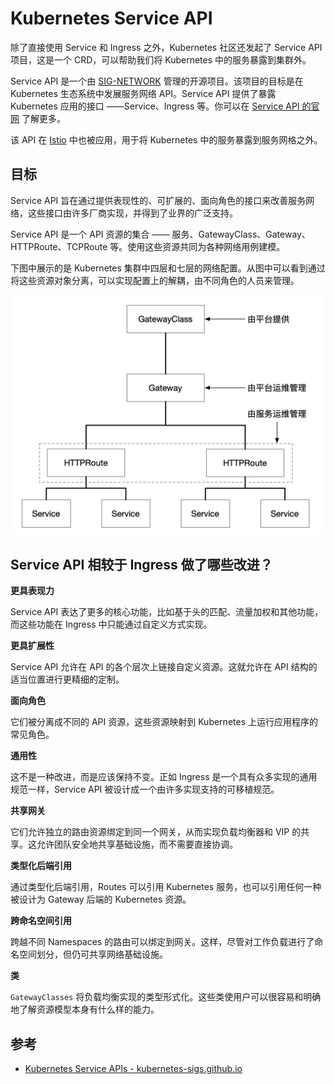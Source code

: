 # Kubernetes Service API

除了直接使用 Service 和 Ingress 之外，Kubernetes 社区还发起了 Service API 项目，这是一个 CRD，可以帮助我们将 Kubernetes 中的服务暴露到集群外。

Service API 是一个由 [SIG-NETWORK](https://github.com/kubernetes/community/tree/master/sig-network) 管理的开源项目。该项目的目标是在 Kubernetes 生态系统中发展服务网络 API。Service API 提供了暴露 Kubernetes 应用的接口 ——Service、Ingress 等。你可以在 [Service API 的官网](https://kubernetes-sigs.github.io/service-apis/) 了解更多。

该 API 在 [Istio](https://kubernetes-sigs.github.io/service-apis/) 中也被应用，用于将 Kubernetes 中的服务暴露到服务网格之外。

## 目标

Service API 旨在通过提供表现性的、可扩展的、面向角色的接口来改善服务网络，这些接口由许多厂商实现，并得到了业界的广泛支持。

Service API 是一个 API 资源的集合 —— 服务、GatewayClass、Gateway、HTTPRoute、TCPRoute 等。使用这些资源共同为各种网络用例建模。

下图中展示的是 Kubernetes 集群中四层和七层的网络配置。从图中可以看到通过将这些资源对象分离，可以实现配置上的解耦，由不同角色的人员来管理。

![Kubernetes Service API 简介](../images/kubernetes-service-api-intro.jpg)

## Service API 相较于 Ingress 做了哪些改进？

**更具表现力**

Service API 表达了更多的核心功能，比如基于头的匹配、流量加权和其他功能，而这些功能在 Ingress 中只能通过自定义方式实现。

**更具扩展性**

Service API 允许在 API 的各个层次上链接自定义资源。这就允许在 API 结构的适当位置进行更精细的定制。

**面向角色**

它们被分离成不同的 API 资源，这些资源映射到 Kubernetes 上运行应用程序的常见角色。

**通用性**

这不是一种改进，而是应该保持不变。正如 Ingress 是一个具有众多实现的通用规范一样，Service API 被设计成一个由许多实现支持的可移植规范。

**共享网关**

它们允许独立的路由资源绑定到同一个网关，从而实现负载均衡器和 VIP 的共享。这允许团队安全地共享基础设施，而不需要直接协调。

**类型化后端引用**

通过类型化后端引用，Routes 可以引用 Kubernetes 服务，也可以引用任何一种被设计为 Gateway 后端的 Kubernetes 资源。

**跨命名空间引用**

跨越不同 Namespaces 的路由可以绑定到网关。这样，尽管对工作负载进行了命名空间划分，但仍可共享网络基础设施。

**类**

`GatewayClasses` 将负载均衡实现的类型形式化。这些类使用户可以很容易和明确地了解资源模型本身有什么样的能力。

## 参考

- [Kubernetes Service APIs - kubernetes-sigs.github.io](https://kubernetes-sigs.github.io/service-apis/)

